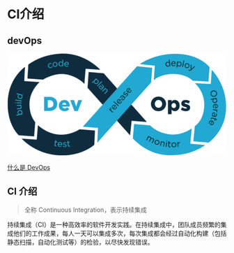 # CI介绍

## devOps

![图片](../public/devops.png)

[什么是 DevOps](https://blog.csdn.net/farmer_hutao/article/details/126147803?ops_request_misc=%257B%2522request%255Fid%2522%253A%2522168422221116800227432464%2522%252C%2522scm%2522%253A%252220140713.130102334..%2522%257D&request_id=168422221116800227432464&biz_id=0&utm_medium=distribute.pc_search_result.none-task-blog-2~all~top_click~default-2-126147803-null-null.142^v87^koosearch_v1,239^v2^insert_chatgpt&utm_term=DevOps&spm=1018.2226.3001.4187)

## CI 介绍

> 全称 Continuous Integration，表示持续集成

持续集成（CI）是一种高效率的软件开发实践。在持续集成中，团队成员频繁的集成他们的工作成果，每人一天可以集成多次，每次集成都会经过自动化构建（包括静态扫描，自动化测试等）的检验，以尽快发现错误。
